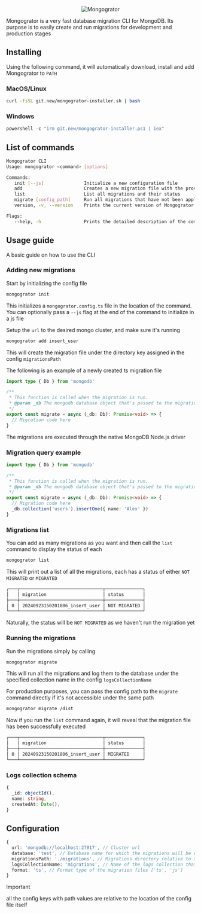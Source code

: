<p align="center">
  <img src="https://github.com/user-attachments/assets/103be6a4-d02c-473a-b95b-39fd6a84d8a8" alt="Mongogrator" />
</p>

Mongogrator is a very fast database migration CLI for MongoDB. Its purpose is to easily create and run migrations for development and production stages

## Installing

Using the following command, it will automatically download, install and add Mongogrator to `PATH`

### MacOS/Linux

```bash
curl -fsSL git.new/mongogrator-installer.sh | bash
```

### Windows

```powershell
powershell -c "irm git.new/mongogrator-installer.ps1 | iex"
```

## List of commands

```sh
Mongogrator CLI
Usage: mongogrator <command> [options]

Commands:
   init [--js]               Initialize a new configuration file
   add                       Creates a new migration file with the provided name
   list                      List all migrations and their status
   migrate [config_path]     Run all migrations that have not been applied yet
   version, -v, --version    Prints the current version of Mongogrator

Flags:
   --help, -h                Prints the detailed description of the command
```

## Usage guide

A basic guide on how to use the CLI

### Adding new migrations

Start by initializing the config file

```sh
mongogrator init
```

This initializes a `mongogrator.config.ts` file in the location of the command. You can optionally pass a `--js` flag at the end of the command to initialize in a js file

Setup the `url` to the desired mongo cluster, and make sure it's running

```sh
mongogrator add insert_user
```

This will create the migration file under the directory key assigned in the config `migrationsPath`

The following is an example of a newly created ts migration file

```ts
import type { Db } from 'mongodb'

/**
 * This function is called when the migration is run.
 * @param _db The mongodb database object that's passed to the migration
 */
export const migrate = async (_db: Db): Promise<void> => {
  // Migration code here
}
```

The migrations are executed through the native MongoDB Node.js driver

### Migration query example

```ts
import type { Db } from 'mongodb'

/**
 * This function is called when the migration is run.
 * @param _db The mongodb database object that's passed to the migration
 */
export const migrate = async (_db: Db): Promise<void> => {
  // Migration code here
  _db.collection('users').insertOne({ name: 'Alex' })
}
```

### Migrations list

You can add as many migrations as you want and then call the `list` command to display the status of each

```sh
mongogrator list
```

This will print out a list of all the migrations, each has a status of either `NOT MIGRATED` or `MIGRATED`

```sh
┌───┬───────────────────────────────┬──────────────┐
│   │ migration                     │ status       │
├───┼───────────────────────────────┼──────────────┤
│ 0 │ 20240923150201806_insert_user │ NOT MIGRATED │
└───┴───────────────────────────────┴──────────────┘
```

Naturally, the status will be `NOT MIGRATED` as we haven't run the migration yet

### Running the migrations

Run the migrations simply by calling

```sh
mongogrator migrate
```

This will run all the migrations and log them to the database under the specified collection name in the config `logsCollectionName`

For production purposes, you can pass the config path to the `migrate` command directly if it's not accessible under the same path

```sh
mongogrator migrate /dist
```

Now if you run the `list` command again, it will reveal that the migration file has been successfully executed

```sh
┌───┬───────────────────────────────┬──────────────┐
│   │ migration                     │ status       │
├───┼───────────────────────────────┼──────────────┤
│ 0 │ 20240923150201806_insert_user │ MIGRATED     │
└───┴───────────────────────────────┴──────────────┘
```

### Logs collection schema

```ts
{
  _id: objectId(),
  name: string,
  createdAt: Date(),
}
```

## Configuration

```ts
{
  url: 'mongodb://localhost:27017', // Cluster url
  database: 'test', // Database name for which the migrations will be executed
  migrationsPath: './migrations', // Migrations directory relative to the location of the commands
  logsCollectionName: 'migrations', // Name of the logs collection that will be stored in the database
  format: 'ts', // Format type of the migration files ['ts', 'js']
}
```

> [!IMPORTANT]
> all the config keys with path values are relative to the location of the config file itself
